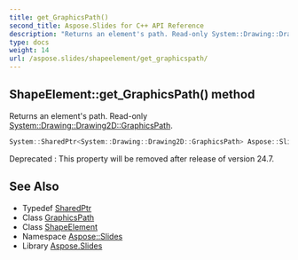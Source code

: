 ```yaml
---
title: get_GraphicsPath()
second_title: Aspose.Slides for C++ API Reference
description: "Returns an element's path. Read-only System::Drawing::Drawing2D::GraphicsPath."
type: docs
weight: 14
url: /aspose.slides/shapeelement/get_graphicspath/
---
```

## ShapeElement::get_GraphicsPath() method


Returns an element's path. Read-only [System::Drawing::Drawing2D::GraphicsPath](../../../system.drawing.drawing2d/graphicspath/).

```cpp
System::SharedPtr<System::Drawing::Drawing2D::GraphicsPath> Aspose::Slides::ShapeElement::get_GraphicsPath()
```


Deprecated
:   This property will be removed after release of version 24.7.

## See Also

* Typedef [SharedPtr](../../../system/sharedptr/)
* Class [GraphicsPath](../../../system.drawing.drawing2d/graphicspath/)
* Class [ShapeElement](../)
* Namespace [Aspose::Slides](../../)
* Library [Aspose.Slides](../../../)
